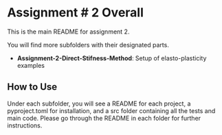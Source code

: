 # Assignment # 2 Overall

This is the main README for assignment 2.

You will find more subfolders with their designated parts.
- **Assignment-2-Direct-Stifness-Method**: Setup of elasto-plasticity examples

## How to Use

Under each subfolder, you will see a README for each project, a pyproject.toml for installation, and a src folder containing all the tests and main code. Please go through the README in each folder for further instructions.
